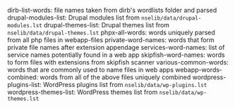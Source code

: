 dirb-list-words: file names taken from dirb's wordlists folder and parsed
drupal-modules-list: Drupal modules list from `nselib/data/drupal-modules.lst`
drupal-themes-list: Drupal themes list from `nselib/data/drupal-themes.lst`
phpx-all-words: words uniquely parsed from all php files in webapp-files
private-word-names: words that form private file names after extension appendage
services-word-names: list of service names potentially found in a web app
skipfish-word-names: words to form files with extensions from skipfish scanner
various-common-words: words that are commonly used to name files in web apps
webapp-words-combined: words from all of the above files uniquely combined
wordpress-plugins-list: WordPress plugins list from `nselib/data/wp-plugins.lst`
wordpress-themes-list: WordPress themes list from `nselib/data/wp-themes.lst`
